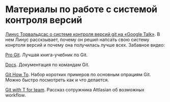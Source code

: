 # Материалы по работе с системой контроля версий 
[Линус Торвальдсаc о системе контроля версий git на «Google Talk»](http://lib.custis.ru/%D0%9B%D0%B8%D0%BD%D1%83%D1%81_%D0%A2%D0%BE%D1%80%D0%B2%D0%B0%D0%BB%D1%8C%D0%B4%D1%81_%D0%BE_GIT_%D0%BD%D0%B0_Google_Talks). В нем Линус расскзывает, почему он решил напсать свою систему конртоля версий и почему она получилась лучше всех. Забавное видео:

[Pro Git](https://git-scm.com/book/ru/v2/). Лучшая книга-учебник по Git.

[Docs](https://git-scm.com/docs). Документация по командам Git.

[Git How To](https://githowto.com/ru). Набор коротких примеров по основным опрациям Git. Можно быстро посмотреть как и что делается.

[Git with T for team](http://blogs.atlassian.com/2013/12/git-t-team/). Рассказ сотружника Attlasian об возможных workflow. 
